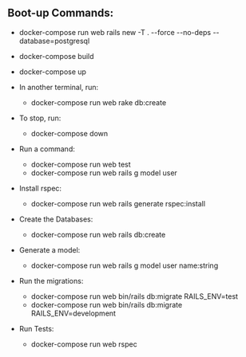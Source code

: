 ## Boot-up Commands:

- docker-compose run web rails new -T . --force --no-deps --database=postgresql
- docker-compose build
- docker-compose up
- In another terminal, run:
  - docker-compose run web rake db:create
- To stop, run:
  - docker-compose down
- Run a command:
  - docker-compose run web test
  - docker-compose run web rails g model user

- Install rspec:
  - docker-compose run web rails generate rspec:install

- Create the Databases:
  - docker-compose run web rails db:create

- Generate a model:
  - docker-compose run web rails g model user name:string

- Run the migrations:
  - docker-compose run web bin/rails db:migrate RAILS_ENV=test
  - docker-compose run web bin/rails db:migrate RAILS_ENV=development

- Run Tests:
  - docker-compose run web rspec
